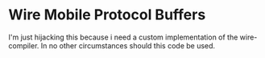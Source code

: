 Wire Mobile Protocol Buffers
============================

I'm just hijacking this because i need a custom implementation of the wire-compiler. In no other circumstances should this code be used.